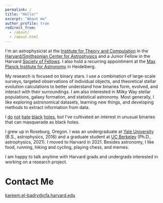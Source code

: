```yaml
---
permalink: /
title: "Hello!"
excerpt: "About me"
author_profile: true
redirect_from: 
  - /about/
  - /about.html
---
```


I'm an astrophysicist at the [Institute for Theory and Computation](https://itc.cfa.harvard.edu/) in the [Harvard/Smithsonian Center for Astrophysics](https://www.cfa.harvard.edu/) and a Junior Fellow in the Harvard [Society of Fellows](https://socfell.fas.harvard.edu/about). I also hold a recurring appointment at the [Max Planck Institute for Astronomy](https://www.mpia.de/en) in Heidelberg.

My research is focused on binary stars. I use a combination of large-scale surveys, targeted observations of individual objects, and theoretical stellar evolution calculations to better understand how binaries form, evolved, and interact with their surroundings. I am also interested in Milky Way stellar populations, galaxy formation, and statistical astronomy.  Most generally, I like exploring astronomical datasets, learning new things, and developing methods to extract information from data. 

I [do](https://ui.adsabs.harvard.edu/abs/2020MNRAS.493L..22E/abstract) [not](https://ui.adsabs.harvard.edu/abs/2021MNRAS.502.3436E/abstract) [hate](https://ui.adsabs.harvard.edu/abs/2021arXiv211107925E/abstract) [black](https://ui.adsabs.harvard.edu/abs/2021arXiv211205030E/abstract) [holes](https://arxiv.org/abs/2007.03350), but I've cultivated an interest in unusual binaries that can masquerade as black holes.

I grew up in Roseburg, Oregon. I was an undergraduate at [Yale University](https://astronomy.yale.edu/) (B.S., astrophysics, 2016) and a graduate student at [UC Berkeley](https://astro.berkeley.edu/) (Ph.D., astrophysics, 2021). I moved to Harvard in 2021. Besides astronomy, I like food, running, hiking and cycling, playing chess, and memes.

I am happy to talk anytime with Harvard grads and undergrads interested in working on a research project.

Contact Me
======
kareem.el-badry@cfa.harvard.edu 